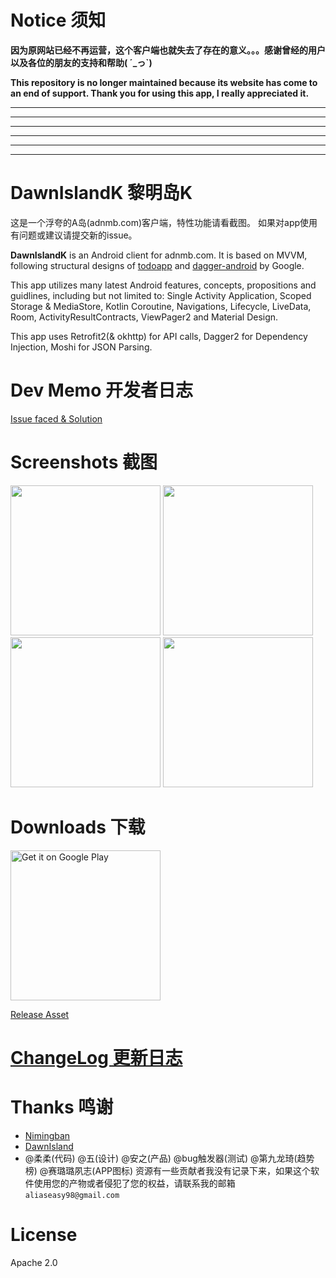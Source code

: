 # Notice 须知
**因为原网站已经不再运营，这个客户端也就失去了存在的意义。。。感谢曾经的用户以及各位的朋友的支持和帮助( ´_っ`)**

**This repository is no longer maintained because its website has come to an end of support. Thank you for using this app, I really appreciated it.**

-----
-----
-----
-----
-----
-----

# DawnIslandK 黎明岛K
这是一个浮夸的A岛(adnmb.com)客户端，特性功能请看截图。
如果对app使用有问题或建议请提交新的issue。

**DawnIslandK** is an Android client for adnmb.com. It is based on MVVM, following structural designs of [todoapp](https://github.com/android/architecture-samples) and [dagger-android](https://github.com/android/architecture-samples/tree/dagger-android) by Google.

This app utilizes many latest Android features, concepts, propositions and guidlines, including but not limited to: Single Activity Application, Scoped Storage & MediaStore, Kotlin Coroutine, Navigations, Lifecycle, LiveData, Room, ActivityResultContracts, ViewPager2 and Material Design.

This app uses Retrofit2(& okhttp) for API calls, Dagger2 for Dependency Injection, Moshi for JSON Parsing.

# Dev Memo 开发者日志
[Issue faced & Solution](https://github.com/fishballzzz/DawnIslandK/blob/master/DEV_MEMO.md)

# Screenshots 截图
<img src="https://github.com/fishballzzz/DawnIslandK/blob/master/demo/demo1.gif" width="240">         <img src="https://github.com/fishballzzz/DawnIslandK/blob/master/demo/demo2.gif" width="240">       <img src="https://github.com/fishballzzz/DawnIslandK/blob/master/demo/demo3.gif" width="240"> 
<img src="https://github.com/fishballzzz/DawnIslandK/blob/master/demo/demo4.gif" width="240"> 

# Downloads 下载
<a href='https://play.google.com/store/apps/details?id=com.laotoua.dawnislandk&pcampaignid=pcampaignidMKT-Other-global-all-co-prtnr-py-PartBadge-Mar2515-1'><img width="240" alt='Get it on Google Play' src='https://play.google.com/intl/en_us/badges/static/images/badges/en_badge_web_generic.png'/></a>

[Release Asset](https://github.com/fishballzzz/DawnIslandK/releases/latest) 

# [ChangeLog 更新日志](https://github.com/fishballzzz/DawnIslandK/blob/master/CHANGELOG.md)

# Thanks 鸣谢
- [Nimingban](https://github.com/seven332/Nimingban)
- [DawnIsland](https://github.com/zwt-ss/DawnIsland) 
- @柔柔(代码) @五(设计) @安之(产品) @bug触发器(测试) @第九龙琦(趋势榜) @赛璐璐夙志(APP图标)
资源有一些贡献者我没有记录下来，如果这个软件使用您的产物或者侵犯了您的权益，请联系我的邮箱`aliaseasy98@gmail.com`

# License
Apache 2.0

